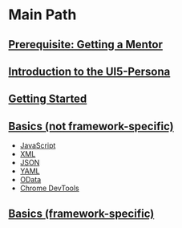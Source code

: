 # Main Path

## [Prerequisite: Getting a Mentor](https://github.com/msg-CareerPaths/sap-ui5-persona/blob/main/chapters/000-Preequisite-Getting-a-Mentor-assigned.md)

## [Introduction to the UI5-Persona](https://github.com/msg-CareerPaths/sap-ui5-persona/blob/main/chapters/001-Introduction-UI5-Persona.md)

## [Getting Started](https://github.com/msg-CareerPaths/sap-ui5-persona/blob/main/chapters/002-Getting-Started.md)

## [Basics (not framework-specific)](https://github.com/msg-CareerPaths/sap-ui5-persona/tree/main/chapters/003-Basics-(not-specific))

- [JavaScript](https://github.com/msg-CareerPaths/sap-ui5-persona/blob/main/chapters/003-Basics-(not-specific)/003a-JavaScript.md)
- [XML](https://github.com/msg-CareerPaths/sap-ui5-persona/blob/main/chapters/003-Basics-(not-specific)/003b-XML.md)
- [JSON](https://github.com/msg-CareerPaths/sap-ui5-persona/blob/main/chapters/003-Basics-(not-specific)/003c-JSON.md)
- [YAML](https://github.com/msg-CareerPaths/sap-ui5-persona/blob/main/chapters/003-Basics-(not-specific)/003d-YAML.md)
- [OData](https://github.com/msg-CareerPaths/sap-ui5-persona/blob/main/chapters/003-Basics-(not-specific)/003e-OData.md)
- [Chrome DevTools](https://github.com/msg-CareerPaths/sap-ui5-persona/blob/main/chapters/003-Basics-(not-specific)/003f-Chrome-DevTools.md)

## [Basics (framework-specific)](https://github.com/msg-CareerPaths/sap-ui5-persona/blob/main/chapters/004-Basics-specific.md)
